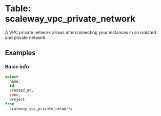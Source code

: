 # Table: scaleway_vpc_private_network

A VPC private network allows interconnecting your instances in an isolated and private network.

## Examples

### Basic info

```sql
select
  name,
  id,
  created_at,
  zone,
  project
from
  scaleway_vpc_private_network;
```
